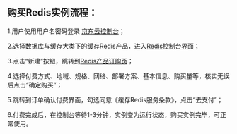 ## 购买Redis实例流程：

1.用户使用用户名密码登录 [京东云控制台](https://uc.jdcloud.com/login)；

2.选择数据库与缓存大类下的缓存Redis产品，进入[Redis控制台界面](https://redis-console.jdcloud.com/redis)；

3.点击“新建”按钮，跳转到[Redis产品订购页](https://redis-console.jdcloud.com/create)；

4.选择付费方式、地域、规格、网络、部署方案、基本信息、购买量等，核实无误后点击“确定购买”；

5.跳转到订单确认付费界面，勾选同意《缓存Redis服务条款》，点击“去支付”；

6.付费完成后，在控制台等待1-3分钟，实例变为运行状态，购买实例完毕，可正常使用。
